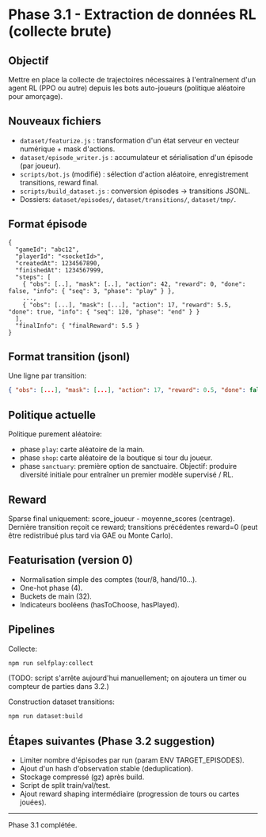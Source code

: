 # Phase 3.1 - Extraction de données RL (collecte brute)

## Objectif
Mettre en place la collecte de trajectoires nécessaires à l'entraînement d'un agent RL (PPO ou autre) depuis les bots auto-joueurs (politique aléatoire pour amorçage).

## Nouveaux fichiers
- `dataset/featurize.js` : transformation d'un état serveur en vecteur numérique + mask d'actions.
- `dataset/episode_writer.js` : accumulateur et sérialisation d'un épisode (par joueur).
- `scripts/bot.js` (modifié) : sélection d'action aléatoire, enregistrement transitions, reward final.
- `scripts/build_dataset.js` : conversion épisodes -> transitions JSONL.
- Dossiers: `dataset/episodes/`, `dataset/transitions/`, `dataset/tmp/`.

## Format épisode
```jsonc
{
  "gameId": "abc12",
  "playerId": "<socketId>",
  "createdAt": 1234567890,
  "finishedAt": 1234567999,
  "steps": [
    { "obs": [..], "mask": [..], "action": 42, "reward": 0, "done": false, "info": { "seq": 3, "phase": "play" } },
    ...,
    { "obs": [...], "mask": [...], "action": 17, "reward": 5.5, "done": true, "info": { "seq": 120, "phase": "end" } }
  ],
  "finalInfo": { "finalReward": 5.5 }
}
```

## Format transition (jsonl)
Une ligne par transition:
```json
{ "obs": [...], "mask": [...], "action": 17, "reward": 0.5, "done": false }
```

## Politique actuelle
Politique purement aléatoire:
- phase `play`: carte aléatoire de la main.
- phase `shop`: carte aléatoire de la boutique si tour du joueur.
- phase `sanctuary`: première option de sanctuaire.
Objectif: produire diversité initiale pour entraîner un premier modèle supervisé / RL.

## Reward
Sparse final uniquement: score_joueur - moyenne_scores (centrage). Dernière transition reçoit ce reward; transitions précédentes reward=0 (peut être redistribué plus tard via GAE ou Monte Carlo).

## Featurisation (version 0)
- Normalisation simple des comptes (tour/8, hand/10...).
- One-hot phase (4).
- Buckets de main (32).
- Indicateurs booléens (hasToChoose, hasPlayed).

## Pipelines
Collecte:
```bash
npm run selfplay:collect
```
(TODO: script s'arrête aujourd'hui manuellement; on ajoutera un timer ou compteur de parties dans 3.2.)

Construction dataset transitions:
```bash
npm run dataset:build
```

## Étapes suivantes (Phase 3.2 suggestion)
- Limiter nombre d'épisodes par run (param ENV TARGET_EPISODES).
- Ajout d'un hash d'observation stable (deduplication).
- Stockage compressé (gz) après build.
- Script de split train/val/test.
- Ajout reward shaping intermédiaire (progression de tours ou cartes jouées).

---
Phase 3.1 complétée.
